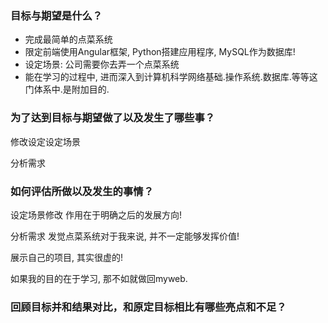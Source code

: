 ### 目标与期望是什么？

* 完成最简单的点菜系统
* 限定前端使用Angular框架, Python搭建应用程序, MySQL作为数据库!
* 设定场景: 公司需要你去弄一个点菜系统  
* 能在学习的过程中, 进而深入到计算机科学网络基础.操作系统.数据库.等等这门体系中.是附加目的.  

### 为了达到目标与期望做了以及发生了哪些事？

修改设定设定场景

分析需求

### 如何评估所做以及发生的事情？

设定场景修改 作用在于明确之后的发展方向!

分析需求 发觉点菜系统对于我来说, 并不一定能够发挥价值!

展示自己的项目, 其实很虚的!

如果我的目的在于学习, 那不如就做回myweb.

### 回顾目标并和结果对比，和原定目标相比有哪些亮点和不足？


